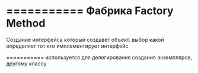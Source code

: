 ===========
Фабрика Factory Method
============
Создание интерфейса который создавет объект. выбор какой определяет тот
кто имплементирует интерфейс

===========
используется
для делегирования создания экземпляров, другому классу